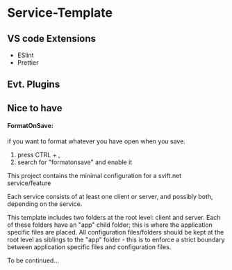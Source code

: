 # Service-Template

## VS code Extensions

- ESlint
- Prettier

## Evt. Plugins

## Nice to have

#### FormatOnSave:

if you want to format whatever you have open when you save.

1. press CTRL + ,
2. search for "formatonsave" and enable it

This project contains the minimal configuration for a svift.net service/feature

Each service consists of at least one client or server, and possibly both, depending on the service.

This template includes two folders at the root level: client and server. Each of these folders have an "app" child folder; this is where the application specific files are placed. All configuration files/folders should be kept at the root level as siblings to the "app" folder - this is to enforce a strict boundary between application specific files and configuration files.

To be continued...
